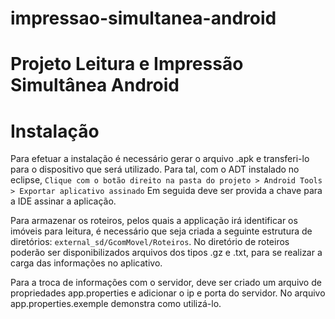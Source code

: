 # impressao-simultanea-android
Projeto Leitura e Impressão Simultânea Android
===

Instalação
===
Para efetuar a instalação é necessário gerar o arquivo .apk e transferi-lo para o dispositivo que será utilizado. Para tal, com o ADT instalado no eclipse, ``Clique com o botão direito na pasta do projeto > Android Tools > Exportar aplicativo assinado``
Em seguida deve ser provida a chave para a IDE assinar a aplicação.

Para armazenar os roteiros, pelos quais a applicação irá identificar os imóveis para leitura, é necessário que seja criada a seguinte estrutura de diretórios: ``external_sd/GcomMovel/Roteiros``. No diretório de roteiros poderão ser disponibilizados arquivos dos tipos .gz e .txt, para se realizar a carga das informações no aplicativo.

Para a troca de informações com o servidor, deve ser criado um arquivo de propriedades app.properties e adicionar o ip e porta do servidor. No arquivo app.properties.exemple demonstra como utilizá-lo.